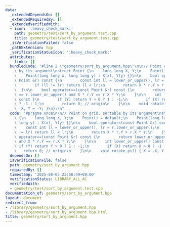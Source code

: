 ```yaml
---
data:
  _extendedDependsOn: []
  _extendedRequiredBy: []
  _extendedVerifiedWith:
  - icon: ':heavy_check_mark:'
    path: geometry/test/sort_by_argument.test.cpp
    title: geometry/test/sort_by_argument.test.cpp
  _isVerificationFailed: false
  _pathExtension: hpp
  _verificationStatusIcon: ':heavy_check_mark:'
  attributes:
    links: []
  bundledCode: "#line 2 \"geometry/sort_by_argument.hpp\"\n\n// Point on grid, sortable\
    \ by its argument\nstruct Point {\n    long long X, Y;\n    Point() = default;\n\
    \    Point(long long x, long long y) : X(x), Y(y) {}\n\n    bool operator<(const\
    \ Point &r) const {\n        const int ll = lower_or_upper(), lr = r.lower_or_upper();\n\
    \        if (ll != lr) return ll < lr;\n        return X * r.Y > r.X * Y;\n  \
    \  }\n\n    bool operator==(const Point &r) const {\n        return lower_or_upper()\
    \ == r.lower_or_upper() and X * r.Y == r.X * Y;\n    }\n\n    int lower_or_upper()\
    \ const {\n        if (Y) return Y > 0 ? 1 : -1;\n        if (X) return X > 0\
    \ ? -1 : 1;\n        return 0; // origin\n    }\n\n    void rotate_pi() { X =\
    \ -X, Y = -Y; }\n};\n"
  code: "#pragma once\n\n// Point on grid, sortable by its argument\nstruct Point\
    \ {\n    long long X, Y;\n    Point() = default;\n    Point(long long x, long\
    \ long y) : X(x), Y(y) {}\n\n    bool operator<(const Point &r) const {\n    \
    \    const int ll = lower_or_upper(), lr = r.lower_or_upper();\n        if (ll\
    \ != lr) return ll < lr;\n        return X * r.Y > r.X * Y;\n    }\n\n    bool\
    \ operator==(const Point &r) const {\n        return lower_or_upper() == r.lower_or_upper()\
    \ and X * r.Y == r.X * Y;\n    }\n\n    int lower_or_upper() const {\n       \
    \ if (Y) return Y > 0 ? 1 : -1;\n        if (X) return X > 0 ? -1 : 1;\n     \
    \   return 0; // origin\n    }\n\n    void rotate_pi() { X = -X, Y = -Y; }\n};\n"
  dependsOn: []
  isVerificationFile: false
  path: geometry/sort_by_argument.hpp
  requiredBy: []
  timestamp: '2025-08-05 22:50:49+09:00'
  verificationStatus: LIBRARY_ALL_AC
  verifiedWith:
  - geometry/test/sort_by_argument.test.cpp
documentation_of: geometry/sort_by_argument.hpp
layout: document
redirect_from:
- /library/geometry/sort_by_argument.hpp
- /library/geometry/sort_by_argument.hpp.html
title: geometry/sort_by_argument.hpp
---
```

